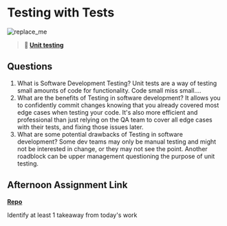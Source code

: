 # Testing with Tests

![replace_me](https://codeworks.blob.core.windows.net/public/assets/img/illustrations/placeholder.svg)

> **📖 [Unit testing](https://codeworksacademy.com/fs-student-guide/resources/wk8-9/03-Unit-Testing)**

## Questions

1. What is Software Development Testing?
Unit tests are a way of testing small amounts of code for functionality. Code small miss small.... 
2. What are the benefits of Testing in software development?
It allows you to confidently commit changes knowing that you already covered most edge cases when testing your code. It's also more efficient and professional than just relying on the QA team to cover all edge cases with their tests, and fixing those issues later. 
3. What are some potential drawbacks of Testing in software development?
Some dev teams may only be manual testing and might not be interested in change, or they may not see the point. Another roadblock can be upper management questioning the purpose of unit testing. 
## Afternoon Assignment Link

**[Repo](https://github.com/TobyComon/<ASSIGNMENT_REPO>)**

Identify at least 1 takeaway from today's work
